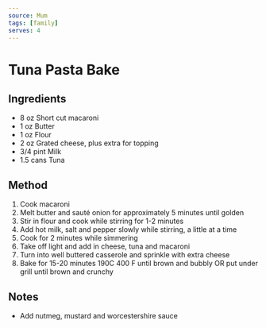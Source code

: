 ```yaml
---
source: Mum
tags: [family]
serves: 4
---
```


# Tuna Pasta Bake

## Ingredients

- 8 oz Short cut macaroni
- 1 oz Butter
- 1 oz Flour
- 2 oz Grated cheese, plus extra for topping
- 3/4 pint Milk
- 1.5 cans Tuna

## Method

1. Cook macaroni
2. Melt butter and sauté onion for approximately 5 minutes until golden
3. Stir in flour and cook while stirring for 1-2 minutes
4. Add hot milk, salt and pepper slowly while stirring, a little at a time
5. Cook for 2 minutes while simmering
6. Take off light and add in cheese, tuna and macaroni
7. Turn into well buttered casserole and sprinkle with extra cheese
8. Bake for 15-20 minutes 190C 400 F until brown and bubbly OR put under grill until brown and crunchy

## Notes

- Add nutmeg, mustard and worcestershire sauce